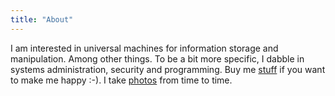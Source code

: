 ```yaml
---
title: "About"
---
```


I am interested in universal machines for information storage and manipulation. Among other things. To be a bit more specific, I dabble in systems administration, security and programming. Buy me [stuff](https://amzn.com/w/23WE353M6O53S) if you want to make me happy :-). I take [photos](https://www.flickr.com/photos/jozrei) from time to time.
